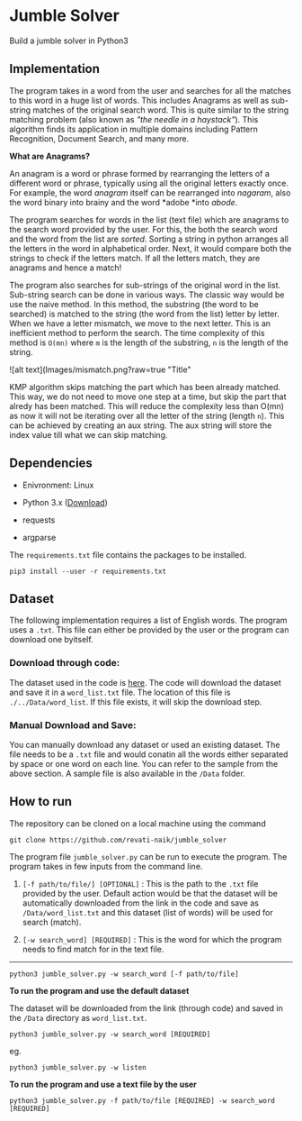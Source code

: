 # Jumble Solver

Build a jumble solver in Python3

## Implementation

The program takes in a word from the user and searches for all the matches to this word in a huge list of words. This includes Anagrams as well as sub-string matches of the original search word. This is quite similar to the string matching problem (also known as *"the needle in a haystack"*). This algorithm finds its application in multiple domains including Pattern Recognition, Document Search, and many more.  

**What are Anagrams?**

An anagram is a word or phrase formed by rearranging the letters of a different word or phrase, typically using all the original letters exactly once. For example, the word *anagram* itself can be rearranged into *nagaram*, also the word binary into brainy and the word *adobe *into *abode*. 

The program searches for words in the list (text file) which are anagrams to the search word provided by the user. For this, the both the search word and the word from the list are *sorted*. Sorting a string in python arranges all the letters in the word in alphabetical order. Next, it would compare both the strings to check if the letters match. If all the letters match, they are anagrams and hence a match!

The program also searches for sub-strings of the original word in the list. Sub-string search can be done in various ways. The classic way would be use the naive method. In this method, the substring (the word to be searched) is matched to the string (the word from the list) letter by letter. When we have a letter mismatch, we move to the next letter. This is an inefficient method to perform the search. The time complexity of this method is `O(mn)` where `m` is the length of the substring, `n` is the length of the string. 

![alt text](Images/mismatch.png?raw=true "Title"


KMP algorithm skips matching the part which has been already matched. This way, we do not need to move one step at a time, but skip the part that alredy has been matched. This will reduce the complexity less than O(mn) as now it will not be iterating over all the letter of the string (length `n`). This can be achieved by creating an aux string. The aux string will store the index value till what we can skip matching. 


## Dependencies

  * Enivronment: Linux
  
  * Python 3.x ([Download](https://www.python.org/downloads/))
  
  * requests

  * argparse

The `requirements.txt` file contains the packages to be installed. 

    pip3 install --user -r requirements.txt

   

## Dataset 

The following implementation requires a list of English words. The program uses a `.txt`. This file can either be provided by the user or the program can download one byitself. 

### Download through code: 

The dataset used in the code is [here](http://www.mit.edu/~ecprice/wordlist.10000). The code will download the dataset and save it in a `word_list.txt` file. The location of this file is `./../Data/word_list`. If this file exists, it will skip the download step. 

### Manual Download and Save:

You can manually download any dataset or used an existing dataset. The file needs to be a `.txt` file and would conatin all the words either separated by space or one word on each line. You can refer to the sample from the above section. A sample file is also available in the `/Data` folder. 

## How to run   

The repository can be cloned on a local machine using the command

    git clone https://github.com/revati-naik/jumble_solver

The program file `jumble_solver.py` can be run to execute the program. The program takes in few inputs from the command line. 

1. `[-f path/to/file/] [OPTIONAL]` : This is the path to the `.txt` file provided by the user. Default action would be that the dataset will be automatically downloaded from the link in the code and save as `/Data/word_list.txt` and this dataset (list of words) will be used for search (match). 

2. `[-w search_word] [REQUIRED]` : This is the word for which the program needs to find match for in the text file. 

****

    python3 jumble_solver.py -w search_word [-f path/to/file]



**To run the program and use the default dataset**

The dataset will be downloaded from the link (through code) and saved in the `/Data` directory as `word_list.txt`. 

    python3 jumble_solver.py -w search_word [REQUIRED]

eg. 

    python3 jumble_solver.py -w listen

**To run the program and use a text file by the user**

    python3 jumble_solver.py -f path/to/file [REQUIRED] -w search_word [REQUIRED]

